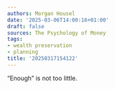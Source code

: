 ```yaml
---
authors: Morgan Housel
date: '2025-03-06T14:00:16+01:00'
draft: false
sources: The Psychology of Money
tags:
- wealth preservation
- planning
title: '20250317154122'
---
```


“Enough” is not too little.